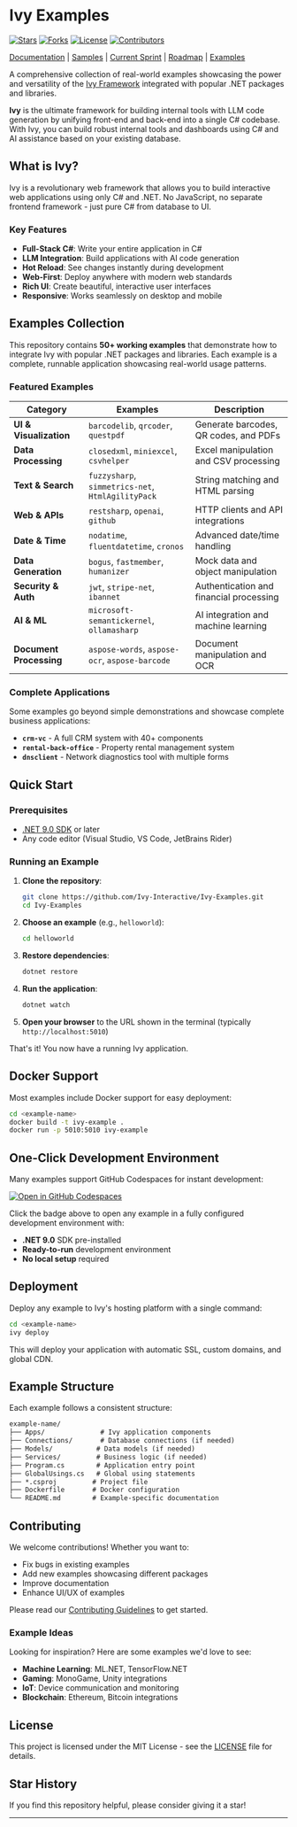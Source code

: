 # Ivy Examples

[![Stars](https://img.shields.io/github/stars/Ivy-Interactive/Ivy-Examples?style=flat-square)](https://github.com/Ivy-Interactive/Ivy-Examples/stargazers)
[![Forks](https://img.shields.io/github/forks/Ivy-Interactive/Ivy-Examples?style=flat-square)](https://github.com/Ivy-Interactive/Ivy-Examples/network/members)
[![License](https://img.shields.io/github/license/Ivy-Interactive/Ivy-Examples?style=flat-square)](LICENSE)
[![Contributors](https://img.shields.io/github/contributors/Ivy-Interactive/Ivy-Examples?style=flat-square)](https://github.com/Ivy-Interactive/Ivy-Examples/graphs/contributors)

[Documentation](https://docs.ivy.app) | [Samples](https://samples.ivy.app) | [Current Sprint](https://github.com/orgs/Ivy-Interactive/projects/8) | [Roadmap](https://github.com/orgs/Ivy-Interactive/projects/7) | [Examples](https://github.com/Ivy-Interactive/Ivy-Examples)

A comprehensive collection of real-world examples showcasing the power and versatility of the [Ivy Framework](https://github.com/Ivy-Interactive/Ivy-Framework) integrated with popular .NET packages and libraries.

**Ivy** is the ultimate framework for building internal tools with LLM code generation by unifying front-end and back-end into a single C# codebase. With Ivy, you can build robust internal tools and dashboards using C# and AI assistance based on your existing database.

## What is Ivy?

Ivy is a revolutionary web framework that allows you to build interactive web applications using only C# and .NET. No JavaScript, no separate frontend framework - just pure C# from database to UI.

### Key Features

- **Full-Stack C#**: Write your entire application in C#
- **LLM Integration**: Build applications with AI code generation
- **Hot Reload**: See changes instantly during development
- **Web-First**: Deploy anywhere with modern web standards
- **Rich UI**: Create beautiful, interactive user interfaces
- **Responsive**: Works seamlessly on desktop and mobile

## Examples Collection

This repository contains **50+ working examples** that demonstrate how to integrate Ivy with popular .NET packages and libraries. Each example is a complete, runnable application showcasing real-world usage patterns.

### Featured Examples

| Category | Examples | Description |
|----------|----------|-------------|
| **UI & Visualization** | `barcodelib`, `qrcoder`, `questpdf` | Generate barcodes, QR codes, and PDFs |
| **Data Processing** | `closedxml`, `miniexcel`, `csvhelper` | Excel manipulation and CSV processing |
| **Text & Search** | `fuzzysharp`, `simmetrics-net`, `HtmlAgilityPack` | String matching and HTML parsing |
| **Web & APIs** | `restsharp`, `openai`, `github` | HTTP clients and API integrations |
| **Date & Time** | `nodatime`, `fluentdatetime`, `cronos` | Advanced date/time handling |
| **Data Generation** | `bogus`, `fastmember`, `humanizer` | Mock data and object manipulation |
| **Security & Auth** | `jwt`, `stripe-net`, `ibannet` | Authentication and financial processing |
| **AI & ML** | `microsoft-semantickernel`, `ollamasharp` | AI integration and machine learning |
| **Document Processing** | `aspose-words`, `aspose-ocr`, `aspose-barcode` | Document manipulation and OCR |

### Complete Applications

Some examples go beyond simple demonstrations and showcase complete business applications:

- **`crm-vc`** - A full CRM system with 40+ components
- **`rental-back-office`** - Property rental management system
- **`dnsclient`** - Network diagnostics tool with multiple forms

## Quick Start

### Prerequisites

- [.NET 9.0 SDK](https://dotnet.microsoft.com/download/dotnet/9.0) or later
- Any code editor (Visual Studio, VS Code, JetBrains Rider)

### Running an Example

1. **Clone the repository**:

   ```bash
   git clone https://github.com/Ivy-Interactive/Ivy-Examples.git
   cd Ivy-Examples
   ```

2. **Choose an example** (e.g., `helloworld`):

   ```bash
   cd helloworld
   ```

3. **Restore dependencies**:

   ```bash
   dotnet restore
   ```

4. **Run the application**:

   ```bash
   dotnet watch
   ```

5. **Open your browser** to the URL shown in the terminal (typically `http://localhost:5010`)

That's it! You now have a running Ivy application.

## Docker Support

Most examples include Docker support for easy deployment:

```bash
cd <example-name>
docker build -t ivy-example .
docker run -p 5010:5010 ivy-example
```

## One-Click Development Environment

Many examples support GitHub Codespaces for instant development:

[![Open in GitHub Codespaces](https://github.com/codespaces/badge.svg)](https://github.com/codespaces/new?hide_repo_select=true&ref=main&repo=Ivy-Interactive%2FIvy-Examples&machine=standardLinux32gb&location=EuropeWest)

Click the badge above to open any example in a fully configured development environment with:

- **.NET 9.0** SDK pre-installed
- **Ready-to-run** development environment
- **No local setup** required

## Deployment

Deploy any example to Ivy's hosting platform with a single command:

```bash
cd <example-name>
ivy deploy
```

This will deploy your application with automatic SSL, custom domains, and global CDN.

## Example Structure

Each example follows a consistent structure:

```txt
example-name/
├── Apps/              # Ivy application components
├── Connections/       # Database connections (if needed)
├── Models/           # Data models (if needed)
├── Services/         # Business logic (if needed)
├── Program.cs        # Application entry point
├── GlobalUsings.cs   # Global using statements
├── *.csproj         # Project file
├── Dockerfile       # Docker configuration
└── README.md        # Example-specific documentation
```

## Contributing

We welcome contributions! Whether you want to:

- Fix bugs in existing examples
- Add new examples showcasing different packages
- Improve documentation
- Enhance UI/UX of examples

Please read our [Contributing Guidelines](CONTRIBUTING.md) to get started.

### Example Ideas

Looking for inspiration? Here are some examples we'd love to see:

- **Machine Learning**: ML.NET, TensorFlow.NET
- **Gaming**: MonoGame, Unity integrations
- **IoT**: Device communication and monitoring
- **Blockchain**: Ethereum, Bitcoin integrations

## License

This project is licensed under the MIT License - see the [LICENSE](LICENSE) file for details.

## Star History

If you find this repository helpful, please consider giving it a star!

---
